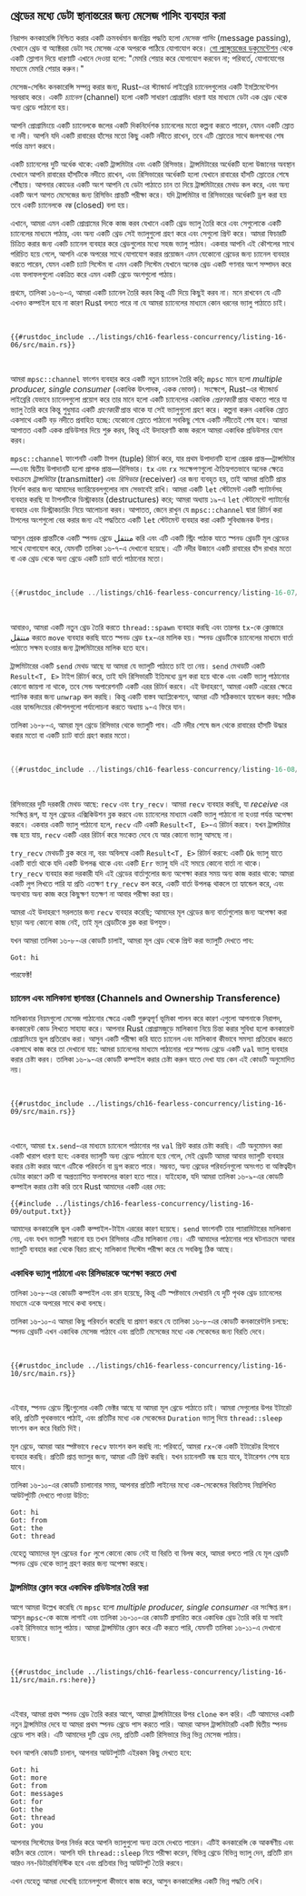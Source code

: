 ## থ্রেডের মধ্যে ডেটা স্থানান্তরের জন্য মেসেজ পাসিং ব্যবহার করা

নিরাপদ কনকারেন্সি নিশ্চিত করার একটি ক্রমবর্ধমান জনপ্রিয় পদ্ধতি হলো _মেসেজ পাসিং_ (message passing), যেখানে থ্রেড বা অ্যাক্টররা ডেটা সহ মেসেজ একে অপরকে পাঠিয়ে যোগাযোগ করে। [গো ল্যাঙ্গুয়েজের ডকুমেন্টেশন](https://golang.org/doc/effective_go.html#concurrency) থেকে একটি স্লোগান দিয়ে ধারণাটি এখানে দেওয়া হলো: "মেমরি শেয়ার করে যোগাযোগ করবেন না; পরিবর্তে, যোগাযোগের মাধ্যমে মেমরি শেয়ার করুন।"

মেসেজ-সেন্ডিং কনকারেন্সি সম্পন্ন করার জন্য, Rust-এর স্ট্যান্ডার্ড লাইব্রেরি চ্যানেলগুলোর একটি ইমপ্লিমেন্টেশন সরবরাহ করে। একটি _চ্যানেল_ (channel) হলো একটি সাধারণ প্রোগ্রামিং ধারণা যার মাধ্যমে ডেটা এক থ্রেড থেকে অন্য থ্রেডে পাঠানো হয়।

আপনি প্রোগ্রামিংয়ে একটি চ্যানেলকে জলের একটি দিকনির্দেশক চ্যানেলের মতো কল্পনা করতে পারেন, যেমন একটি স্রোত বা নদী। আপনি যদি একটি রাবারের হাঁসের মতো কিছু একটি নদীতে রাখেন, তবে এটি স্রোতের সাথে জলপথের শেষ পর্যন্ত ভ্রমণ করবে।

একটি চ্যানেলের দুটি অর্ধেক থাকে: একটি ট্রান্সমিটার এবং একটি রিসিভার। ট্রান্সমিটারের অর্ধেকটি হলো উজানের অবস্থান যেখানে আপনি রাবারের হাঁসটিকে নদীতে রাখেন, এবং রিসিভারের অর্ধেকটি হলো যেখানে রাবারের হাঁসটি স্রোতের শেষে পৌঁছায়। আপনার কোডের একটি অংশ আপনি যে ডেটা পাঠাতে চান তা দিয়ে ট্রান্সমিটারের মেথড কল করে, এবং অন্য একটি অংশ আগত মেসেজের জন্য রিসিভিং প্রান্তটি পরীক্ষা করে। যদি ট্রান্সমিটার বা রিসিভারের অর্ধেকটি ড্রপ করা হয় তবে একটি চ্যানেলকে _বন্ধ_ (closed) বলা হয়।

এখানে, আমরা এমন একটি প্রোগ্রামের দিকে কাজ করব যেখানে একটি থ্রেড ভ্যালু তৈরি করে এবং সেগুলোকে একটি চ্যানেলের মাধ্যমে পাঠায়, এবং অন্য একটি থ্রেড সেই ভ্যালুগুলো গ্রহণ করে এবং সেগুলো প্রিন্ট করে। আমরা ফিচারটি চিত্রিত করার জন্য একটি চ্যানেল ব্যবহার করে থ্রেডগুলোর মধ্যে সহজ ভ্যালু পাঠাব। একবার আপনি এই কৌশলের সাথে পরিচিত হয়ে গেলে, আপনি একে অপরের সাথে যোগাযোগ করার প্রয়োজন এমন যেকোনো থ্রেডের জন্য চ্যানেল ব্যবহার করতে পারেন, যেমন একটি চ্যাট সিস্টেম বা এমন একটি সিস্টেম যেখানে অনেক থ্রেড একটি গণনার অংশ সম্পাদন করে এবং ফলাফলগুলো একত্রিত করে এমন একটি থ্রেডে অংশগুলো পাঠায়।

প্রথমে, তালিকা ১৬-৬-এ, আমরা একটি চ্যানেল তৈরি করব কিন্তু এটি দিয়ে কিছুই করব না। মনে রাখবেন যে এটি এখনও কম্পাইল হবে না কারণ Rust বলতে পারে না যে আমরা চ্যানেলের মাধ্যমে কোন ধরনের ভ্যালু পাঠাতে চাই।

<Listing number="16-6" file-name="src/main.rs" caption="একটি চ্যানেল তৈরি করা এবং দুটি অর্ধেককে `tx` এবং `rx`-এ অ্যাসাইন করা">

```rust,ignore,does_not_compile
{{#rustdoc_include ../listings/ch16-fearless-concurrency/listing-16-06/src/main.rs}}
```

</Listing>

আমরা `mpsc::channel` ফাংশন ব্যবহার করে একটি নতুন চ্যানেল তৈরি করি; `mpsc` মানে হলো _multiple producer, single consumer_ (একাধিক উৎপাদক, একক ভোক্তা)। সংক্ষেপে, Rust-এর স্ট্যান্ডার্ড লাইব্রেরি যেভাবে চ্যানেলগুলো প্রয়োগ করে তার মানে হলো একটি চ্যানেলের একাধিক _প্রেরণকারী_ প্রান্ত থাকতে পারে যা ভ্যালু তৈরি করে কিন্তু শুধুমাত্র একটি _গ্রহণকারী_ প্রান্ত থাকে যা সেই ভ্যালুগুলো গ্রহণ করে। কল্পনা করুন একাধিক স্রোত একসাথে একটি বড় নদীতে প্রবাহিত হচ্ছে: যেকোনো স্রোতে পাঠানো সবকিছু শেষে একটি নদীতেই শেষ হবে। আমরা আপাতত একটি একক প্রডিউসার দিয়ে শুরু করব, কিন্তু এই উদাহরণটি কাজ করলে আমরা একাধিক প্রডিউসার যোগ করব।

`mpsc::channel` ফাংশনটি একটি টাপল (tuple) রিটার্ন করে, যার প্রথম উপাদানটি হলো প্রেরক প্রান্ত—ট্রান্সমিটার—এবং দ্বিতীয় উপাদানটি হলো প্রাপক প্রান্ত—রিসিভার। `tx` এবং `rx` সংক্ষেপণগুলো ঐতিহ্যগতভাবে অনেক ক্ষেত্রে যথাক্রমে _ট্রান্সমিটার_ (transmitter) এবং _রিসিভার_ (receiver) এর জন্য ব্যবহৃত হয়, তাই আমরা প্রতিটি প্রান্ত নির্দেশ করার জন্য আমাদের ভ্যারিয়েবলগুলোর নাম সেভাবেই রাখি। আমরা একটি `let` স্টেটমেন্ট একটি প্যাটার্নসহ ব্যবহার করছি যা টাপলটিকে ডিস্ট্রাকচার (destructures) করে; আমরা অধ্যায় ১৯-এ `let` স্টেটমেন্টে প্যাটার্নের ব্যবহার এবং ডিস্ট্রাকচারিং নিয়ে আলোচনা করব। আপাতত, জেনে রাখুন যে `mpsc::channel` দ্বারা রিটার্ন করা টাপলের অংশগুলো বের করার জন্য এই পদ্ধতিতে একটি `let` স্টেটমেন্ট ব্যবহার করা একটি সুবিধাজনক উপায়।

আসুন প্রেরক প্রান্তটিকে একটি স্পনড থ্রেডে منتقل করি এবং এটি একটি স্ট্রিং পাঠাক যাতে স্পনড থ্রেডটি মূল থ্রেডের সাথে যোগাযোগ করে, যেমনটি তালিকা ১৬-৭-এ দেখানো হয়েছে। এটি নদীর উজানে একটি রাবারের হাঁস রাখার মতো বা এক থ্রেড থেকে অন্য থ্রেডে একটি চ্যাট বার্তা পাঠানোর মতো।

<Listing number="16-7" file-name="src/main.rs" caption='`tx`-কে একটি স্পনড থ্রেডে সরানো এবং `"hi"` পাঠানো'>

```rust
{{#rustdoc_include ../listings/ch16-fearless-concurrency/listing-16-07/src/main.rs}}
```

</Listing>

আবারও, আমরা একটি নতুন থ্রেড তৈরি করতে `thread::spawn` ব্যবহার করছি এবং তারপর `tx`-কে ক্লোজারে منتقل করতে `move` ব্যবহার করছি যাতে স্পনড থ্রেড `tx`-এর মালিক হয়। স্পনড থ্রেডটিকে চ্যানেলের মাধ্যমে বার্তা পাঠাতে সক্ষম হওয়ার জন্য ট্রান্সমিটারের মালিক হতে হবে।

ট্রান্সমিটারের একটি `send` মেথড আছে যা আমরা যে ভ্যালুটি পাঠাতে চাই তা নেয়। `send` মেথডটি একটি `Result<T, E>` টাইপ রিটার্ন করে, তাই যদি রিসিভারটি ইতিমধ্যে ড্রপ করা হয়ে থাকে এবং একটি ভ্যালু পাঠানোর কোনো জায়গা না থাকে, তবে সেন্ড অপারেশনটি একটি এরর রিটার্ন করবে। এই উদাহরণে, আমরা একটি এররের ক্ষেত্রে প্যানিক করার জন্য `unwrap` কল করছি। কিন্তু একটি বাস্তব অ্যাপ্লিকেশনে, আমরা এটি সঠিকভাবে হ্যান্ডেল করব: সঠিক এরর হ্যান্ডলিংয়ের কৌশলগুলো পর্যালোচনা করতে অধ্যায় ৯-এ ফিরে যান।

তালিকা ১৬-৮-এ, আমরা মূল থ্রেডে রিসিভার থেকে ভ্যালুটি পাব। এটি নদীর শেষে জল থেকে রাবারের হাঁসটি উদ্ধার করার মতো বা একটি চ্যাট বার্তা গ্রহণ করার মতো।

<Listing number="16-8" file-name="src/main.rs" caption='মূল থ্রেডে `"hi"` ভ্যালুটি গ্রহণ করা এবং এটি প্রিন্ট করা'>

```rust
{{#rustdoc_include ../listings/ch16-fearless-concurrency/listing-16-08/src/main.rs}}
```

</Listing>

রিসিভারের দুটি দরকারী মেথড আছে: `recv` এবং `try_recv`। আমরা `recv` ব্যবহার করছি, যা _receive_ এর সংক্ষিপ্ত রূপ, যা মূল থ্রেডের এক্সিকিউশন ব্লক করবে এবং চ্যানেলের মাধ্যমে একটি ভ্যালু পাঠানো না হওয়া পর্যন্ত অপেক্ষা করবে। একবার একটি ভ্যালু পাঠানো হলে, `recv` এটি একটি `Result<T, E>`-এ রিটার্ন করবে। যখন ট্রান্সমিটার বন্ধ হয়ে যায়, `recv` একটি এরর রিটার্ন করে সংকেত দেবে যে আর কোনো ভ্যালু আসছে না।

`try_recv` মেথডটি ব্লক করে না, বরং অবিলম্বে একটি `Result<T, E>` রিটার্ন করবে: একটি `Ok` ভ্যালু যাতে একটি বার্তা থাকে যদি একটি উপলব্ধ থাকে এবং একটি `Err` ভ্যালু যদি এই সময়ে কোনো বার্তা না থাকে। `try_recv` ব্যবহার করা দরকারী যদি এই থ্রেডের বার্তাগুলোর জন্য অপেক্ষা করার সময় অন্য কাজ করার থাকে: আমরা একটি লুপ লিখতে পারি যা প্রতি এতক্ষণ `try_recv` কল করে, একটি বার্তা উপলব্ধ থাকলে তা হ্যান্ডেল করে, এবং অন্যথায় অন্য কাজ করে কিছুক্ষণ যতক্ষণ না আবার পরীক্ষা করা হয়।

আমরা এই উদাহরণে সরলতার জন্য `recv` ব্যবহার করেছি; আমাদের মূল থ্রেডের জন্য বার্তাগুলোর জন্য অপেক্ষা করা ছাড়া অন্য কোনো কাজ নেই, তাই মূল থ্রেডটিকে ব্লক করা উপযুক্ত।

যখন আমরা তালিকা ১৬-৮-এর কোডটি চালাই, আমরা মূল থ্রেড থেকে প্রিন্ট করা ভ্যালুটি দেখতে পাব:

<!-- Not extracting output because changes to this output aren't significant;
the changes are likely to be due to the threads running differently rather than
changes in the compiler -->

```text
Got: hi
```

পারফেক্ট!

### চ্যানেল এবং মালিকানা স্থানান্তর (Channels and Ownership Transference)

মালিকানার নিয়মগুলো মেসেজ পাঠানোর ক্ষেত্রে একটি গুরুত্বপূর্ণ ভূমিকা পালন করে কারণ এগুলো আপনাকে নিরাপদ, কনকারেন্ট কোড লিখতে সাহায্য করে। আপনার Rust প্রোগ্রামজুড়ে মালিকানা নিয়ে চিন্তা করার সুবিধা হলো কনকারেন্ট প্রোগ্রামিংয়ে ভুল প্রতিরোধ করা। আসুন একটি পরীক্ষা করি যাতে চ্যানেল এবং মালিকানা কীভাবে সমস্যা প্রতিরোধ করতে একসাথে কাজ করে তা দেখানো যায়: আমরা চ্যানেলের মাধ্যমে পাঠানোর _পরে_ স্পনড থ্রেডে একটি `val` ভ্যালু ব্যবহার করার চেষ্টা করব। তালিকা ১৬-৯-এর কোডটি কম্পাইল করার চেষ্টা করুন যাতে দেখা যায় কেন এই কোডটি অনুমোদিত নয়।

<Listing number="16-9" file-name="src/main.rs" caption="চ্যানেলের মাধ্যমে `val` পাঠানোর পর এটি ব্যবহার করার চেষ্টা করা">

```rust,ignore,does_not_compile
{{#rustdoc_include ../listings/ch16-fearless-concurrency/listing-16-09/src/main.rs}}
```

</Listing>

এখানে, আমরা `tx.send`-এর মাধ্যমে চ্যানেলে পাঠানোর পর `val` প্রিন্ট করার চেষ্টা করছি। এটি অনুমোদন করা একটি খারাপ ধারণা হবে: একবার ভ্যালুটি অন্য থ্রেডে পাঠানো হয়ে গেলে, সেই থ্রেডটি আমরা আবার ভ্যালুটি ব্যবহার করার চেষ্টা করার আগে এটিকে পরিবর্তন বা ড্রপ করতে পারে। সম্ভবত, অন্য থ্রেডের পরিবর্তনগুলো অসংগত বা অস্তিত্বহীন ডেটার কারণে ত্রুটি বা অপ্রত্যাশিত ফলাফলের কারণ হতে পারে। যাইহোক, যদি আমরা তালিকা ১৬-৯-এর কোডটি কম্পাইল করার চেষ্টা করি তবে Rust আমাদের একটি এরর দেয়:

```console
{{#include ../listings/ch16-fearless-concurrency/listing-16-09/output.txt}}
```

আমাদের কনকারেন্সি ভুল একটি কম্পাইল-টাইম এররের কারণ হয়েছে। `send` ফাংশনটি তার প্যারামিটারের মালিকানা নেয়, এবং যখন ভ্যালুটি সরানো হয় তখন রিসিভার এটির মালিকানা নেয়। এটি আমাদের পাঠানোর পরে ঘটনাক্রমে আবার ভ্যালুটি ব্যবহার করা থেকে বিরত রাখে; মালিকানা সিস্টেম পরীক্ষা করে যে সবকিছু ঠিক আছে।

### একাধিক ভ্যালু পাঠানো এবং রিসিভারকে অপেক্ষা করতে দেখা

তালিকা ১৬-৮-এর কোডটি কম্পাইল এবং রান হয়েছে, কিন্তু এটি স্পষ্টভাবে দেখায়নি যে দুটি পৃথক থ্রেড চ্যানেলের মাধ্যমে একে অপরের সাথে কথা বলছে।

তালিকা ১৬-১০-এ আমরা কিছু পরিবর্তন করেছি যা প্রমাণ করবে যে তালিকা ১৬-৮-এর কোডটি কনকারেন্টলি চলছে: স্পনড থ্রেডটি এখন একাধিক মেসেজ পাঠাবে এবং প্রতিটি মেসেজের মধ্যে এক সেকেন্ডের জন্য বিরতি দেবে।

<Listing number="16-10" file-name="src/main.rs" caption="একাধিক মেসেজ পাঠানো এবং প্রতিটির মধ্যে বিরতি দেওয়া">

```rust,noplayground
{{#rustdoc_include ../listings/ch16-fearless-concurrency/listing-16-10/src/main.rs}}
```

</Listing>

এইবার, স্পনড থ্রেডে স্ট্রিংগুলোর একটি ভেক্টর আছে যা আমরা মূল থ্রেডে পাঠাতে চাই। আমরা সেগুলোর উপর ইটারেট করি, প্রতিটি পৃথকভাবে পাঠাই, এবং প্রতিটির মধ্যে এক সেকেন্ডের `Duration` ভ্যালু দিয়ে `thread::sleep` ফাংশন কল করে বিরতি দিই।

মূল থ্রেডে, আমরা আর স্পষ্টভাবে `recv` ফাংশন কল করছি না: পরিবর্তে, আমরা `rx`-কে একটি ইটারেটর হিসাবে ব্যবহার করছি। প্রতিটি প্রাপ্ত ভ্যালুর জন্য, আমরা এটি প্রিন্ট করছি। যখন চ্যানেলটি বন্ধ হয়ে যাবে, ইটারেশন শেষ হয়ে যাবে।

তালিকা ১৬-১০-এর কোডটি চালানোর সময়, আপনার প্রতিটি লাইনের মধ্যে এক-সেকেন্ডের বিরতিসহ নিম্নলিখিত আউটপুটটি দেখতে পাওয়া উচিত:

<!-- Not extracting output because changes to this output aren't significant;
the changes are likely to be due to the threads running differently rather than
changes in the compiler -->

```text
Got: hi
Got: from
Got: the
Got: thread
```

যেহেতু আমাদের মূল থ্রেডের `for` লুপে কোনো কোড নেই যা বিরতি বা বিলম্ব করে, আমরা বলতে পারি যে মূল থ্রেডটি স্পনড থ্রেড থেকে ভ্যালু গ্রহণ করার জন্য অপেক্ষা করছে।

### ট্রান্সমিটার ক্লোন করে একাধিক প্রডিউসার তৈরি করা

আগে আমরা উল্লেখ করেছি যে `mpsc` হলো _multiple producer, single consumer_ এর সংক্ষিপ্ত রূপ। আসুন `mpsc`-কে কাজে লাগাই এবং তালিকা ১৬-১০-এর কোডটি প্রসারিত করে একাধিক থ্রেড তৈরি করি যা সবাই একই রিসিভারে ভ্যালু পাঠায়। আমরা ট্রান্সমিটার ক্লোন করে এটি করতে পারি, যেমনটি তালিকা ১৬-১১-এ দেখানো হয়েছে।

<Listing number="16-11" file-name="src/main.rs" caption="একাধিক প্রডিউসার থেকে একাধিক মেসেজ পাঠানো">

```rust,noplayground
{{#rustdoc_include ../listings/ch16-fearless-concurrency/listing-16-11/src/main.rs:here}}
```

</Listing>

এইবার, আমরা প্রথম স্পনড থ্রেড তৈরি করার আগে, আমরা ট্রান্সমিটারের উপর `clone` কল করি। এটি আমাদের একটি নতুন ট্রান্সমিটার দেবে যা আমরা প্রথম স্পনড থ্রেডে পাস করতে পারি। আমরা আসল ট্রান্সমিটারটি একটি দ্বিতীয় স্পনড থ্রেডে পাস করি। এটি আমাদের দুটি থ্রেড দেয়, প্রতিটি একটি রিসিভারে ভিন্ন ভিন্ন মেসেজ পাঠায়।

যখন আপনি কোডটি চালান, আপনার আউটপুটটি এইরকম কিছু দেখতে হবে:

<!-- Not extracting output because changes to this output aren't significant;
the changes are likely to be due to the threads running differently rather than
changes in the compiler -->

```text
Got: hi
Got: more
Got: from
Got: messages
Got: for
Got: the
Got: thread
Got: you
```

আপনার সিস্টেমের উপর নির্ভর করে আপনি ভ্যালুগুলো অন্য ক্রমে দেখতে পারেন। এটিই কনকারেন্সি কে আকর্ষণীয় এবং কঠিন করে তোলে। আপনি যদি `thread::sleep` নিয়ে পরীক্ষা করেন, বিভিন্ন থ্রেডে বিভিন্ন ভ্যালু দেন, প্রতিটি রান আরও নন-ডিটারমিনিস্টিক হবে এবং প্রতিবার ভিন্ন আউটপুট তৈরি করবে।

এখন যেহেতু আমরা দেখেছি চ্যানেলগুলো কীভাবে কাজ করে, আসুন কনকারেন্সির একটি ভিন্ন পদ্ধতি দেখি।